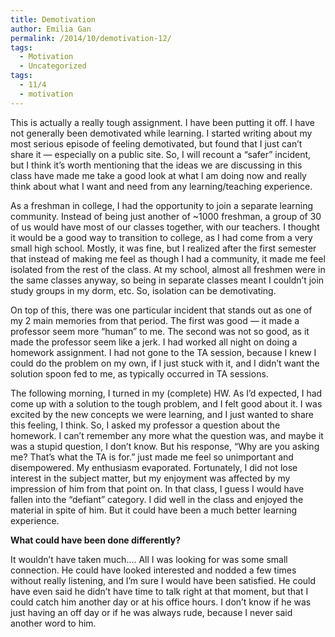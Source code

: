 ```yaml
---
title: Demotivation
author: Emilia Gan
permalink: /2014/10/demotivation-12/
tags:
  - Motivation
  - Uncategorized
tags:
  - 11/4
  - motivation
---
```

This is actually a really tough assignment. I have been putting it off. I have not generally been demotivated while learning. I started writing about my most serious episode of feeling demotivated, but found that I just can&#8217;t share it &#8212; especially on a public site. So, I will recount a &#8220;safer&#8221; incident, but I think it&#8217;s worth mentioning that the ideas we are discussing in this class have made me take a good look at what I am doing now and really think about what I want and need from any learning/teaching experience.

As a freshman in college, I had the opportunity to join a separate learning community. Instead of being just another of ~1000 freshman, a group of 30 of us would have most of our classes together, with our teachers. I thought it would be a good way to transition to college, as I had come from a very small high school. Mostly, it was fine, but I realized after the first semester that instead of making me feel as though I had a community, it made me feel isolated from the rest of the class. At my school, almost all freshmen were in the same classes anyway, so being in separate classes meant I couldn&#8217;t join study groups in my dorm, etc. So, isolation can be demotivating.

On top of this, there was one particular incident that stands out as one of my 2 main memories from that period. The first was good &#8212; it made a professor seem more &#8220;human&#8221; to me. The second was not so good, as it made the professor seem like a jerk. I had worked all night on doing a homework assignment. I had not gone to the TA session, because I knew I could do the problem on my own, if I just stuck with it, and I didn&#8217;t want the solution spoon fed to me, as typically occurred in TA sessions.

The following morning, I turned in my (complete) HW. As I&#8217;d expected, I had come up with a solution to the tough problem, and I felt good about it. I was excited by the new concepts we were learning, and I just wanted to share this feeling, I think. So, I asked my professor a question about the homework. I can&#8217;t remember any more what the question was, and maybe it was a stupid question, I don&#8217;t know. But his response, &#8220;Why are you asking me? That&#8217;s what the TA is for.&#8221; just made me feel so unimportant and disempowered. My enthusiasm evaporated. Fortunately, I did not lose interest in the subject matter, but my enjoyment was affected by my impression of him from that point on. In that class, I guess I would have fallen into the &#8220;defiant&#8221; category. I did well in the class and enjoyed the material in spite of him. But it could have been a much better learning experience.

**What could have been done differently?**

It wouldn&#8217;t have taken much&#8230;. All I was looking for was some small connection. He could have looked interested and nodded a few times without really listening, and I&#8217;m sure I would have been satisfied. He could have even said he didn&#8217;t have time to talk right at that moment, but that I could catch him another day or at his office hours. I don&#8217;t know if he was just having an off day or if he was always rude, because I never said another word to him.

